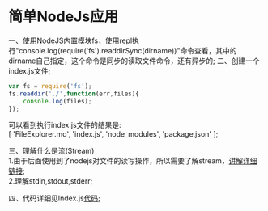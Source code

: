 简单NodeJs应用
===========
一、使用NodeJS内置模块fs，使用repl执行"console.log(require('fs').readdirSync(dirname))"命令查看，其中的dirname自己指定，这个命令是同步的读取文件命令，还有异步的;
二、创建一个index.js文件;
```javascript
var fs = require('fs');
fs.readdir('./',function(err,files){
	console.log(files);
});
```
可以看到执行index.js文件的结果是:<br>
[ 'FileExplorer.md', 'index.js', 'node_modules', 'package.json' ];<br>

三、理解什么是流(Stream)<br>
1.由于后面使用到了nodejs对文件的读写操作，所以需要了解stream，[讲解详细链接](http://www.runoob.com/nodejs/nodejs-stream.html);<br>
2.理解stdin,stdout,stderr;<br>

四、代码详细见Index.js[代码](https://github.com/BIGBANGTAEYANG/NodeJS_Study/blob/master/Book/FileExplorer/index.js);
